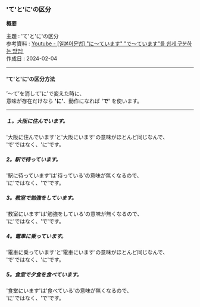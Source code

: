 ### 'て'と'に'の区分

**概要**

主題 : 'て'と'に'の区分<br>
参考資料 : [Youtube - [일본어문법] "に〜ています" "で〜ています"를 쉽게 구분하는 방법!](https://youtu.be/5SxtBGSSKJM?si=QcV75p9dV3Y4F292)<br>
作成日 : 2024-02-04<br>

---

#### 'て'と'に'の区分方法

’〜て’を消して'に'で変えた時に、<br>
意味が存在だけなら **'に'**、動作になれば **'で'** を使います。<br>

---

##### １。大阪に住んでいます。

'大阪に住んでいます'と'大阪にいます'の意味がほとんど同じなんで、<br>
'で'ではなく、'に'です。<br>

##### 2。駅で待っています。

'駅に待っています'は'待っている'の意味が無くなるので、<br>
'に'ではなく、'で'です。<br>

##### 3。教室で勉強をしています。

'教室にいます'は'勉強をしている'の意味が無くなるので、<br>
'に'ではなく、'で'です。<br>

##### 4。電車に乗っています。

'電車に乗っています'と'電車にいます'の意味がほとんど同じなんで、<br>
'で'ではなく、'に'です。<br>

##### 5。食堂で夕食を食べています。

'食堂にいます'は'食べている'の意味が無くなるので、<br>
'に'ではなく、'で'です。<br>
